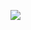 
![](https://github.com/alxtwin/alxtwin/https://c.tenor.com/GPv6QRo2ejAAAAAd/chilling-cyberpunk-edgerunners.gif)
